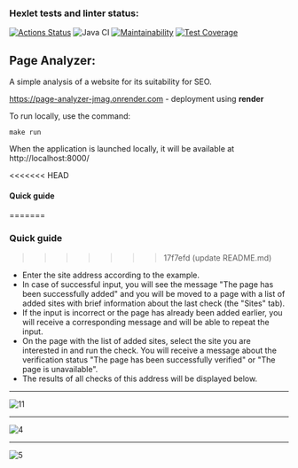 ### Hexlet tests and linter status:
[![Actions Status](https://github.com/a-oselkov/java-project-72/workflows/hexlet-check/badge.svg)](https://github.com/a-oselkov/java-project-72/actions)
![Java CI](https://github.com/a-oselkov/java-project-72/workflows/Java%20CI/badge.svg)
[![Maintainability](https://api.codeclimate.com/v1/badges/72d59884714fb7eea045/maintainability)](https://codeclimate.com/github/a-oselkov/java-project-72/maintainability)
[![Test Coverage](https://api.codeclimate.com/v1/badges/72d59884714fb7eea045/test_coverage)](https://codeclimate.com/github/a-oselkov/java-project-72/test_coverage)


## Page Analyzer:
A simple analysis of a website for its suitability for SEO.

https://page-analyzer-jmag.onrender.com - deployment using **render**

To run locally, use the command:
```
make run
```
When the application is launched locally, it will be available at http://localhost:8000/

<<<<<<< HEAD
#### Quick guide
=======
### Quick guide
>>>>>>> 17f7efd (update README.md)
 - Enter the site address according to the example.
 - In case of successful input, you will see the message "The page has been successfully added" and you will be moved to a page with a list of added sites with brief information about the last check (the "Sites" tab).
 - If the input is incorrect or the page has already been added earlier, you will receive a corresponding message and will be able to repeat the input.
 - On the page with the list of added sites, select the site you are interested in and run the check. You will receive a message about the verification status "The page has been successfully verified" or "The page is unavailable".
 - The results of all checks of this address will be displayed below.
---
 ![11](https://user-images.githubusercontent.com/122821639/236706648-116caa0f-62ff-4204-9746-e6bb896b81d0.png)

---
 ![4](https://user-images.githubusercontent.com/122821639/236706193-e978d48f-04c9-4372-a998-f9b6b19e3500.png)

---
 ![5](https://user-images.githubusercontent.com/122821639/236706339-225b1e55-1f21-4fea-af53-2982a22d71db.png)

